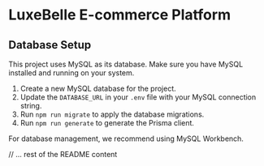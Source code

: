 # LuxeBelle E-commerce Platform

## Database Setup

This project uses MySQL as its database. Make sure you have MySQL installed and running on your system.

1. Create a new MySQL database for the project.
2. Update the `DATABASE_URL` in your `.env` file with your MySQL connection string.
3. Run `npm run migrate` to apply the database migrations.
4. Run `npm run generate` to generate the Prisma client.

For database management, we recommend using MySQL Workbench.

// ... rest of the README content

